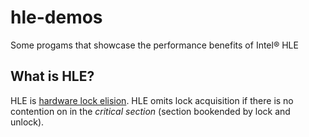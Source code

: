 hle-demos
========

Some progams that showcase the performance benefits of Intel® HLE

## What is HLE?

HLE is [hardware lock elision](https://software.intel.com/en-us/node/514081). HLE omits lock acquisition if there is no contention on in the _critical section_ (section bookended by lock and unlock).
